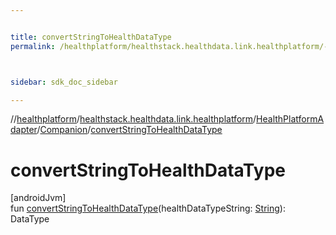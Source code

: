 ```yaml
---


title: convertStringToHealthDataType
permalink: /healthplatform/healthstack.healthdata.link.healthplatform/-health-platform-adapter/-companion/convert-string-to-health-data-type.html



sidebar: sdk_doc_sidebar

---
```



//[healthplatform](/healthplatform.html)/[healthstack.healthdata.link.healthplatform](../../index.html)/[HealthPlatformAdapter](../index.html)/[Companion](index.html)/[convertStringToHealthDataType](convert-string-to-health-data-type.html)



# convertStringToHealthDataType



[androidJvm]\
fun [convertStringToHealthDataType](convert-string-to-health-data-type.html)(healthDataTypeString: [String](https://kotlinlang.org/api/latest/jvm/stdlib/kotlin/-string/index.html)): DataType






